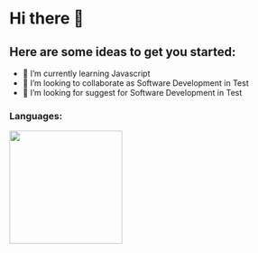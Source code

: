 # Hi there 👋

## Here are some ideas to get you started:
- 🌱 I’m currently learning Javascript
- 👯 I’m looking to collaborate as Software Development in Test
- 🤔 I’m looking for suggest for Software Development in Test
   
### Languages:

<img src="https://github-readme-stats.vercel.app/api/top-langs/?username=rfahri&theme=highcontrast&show_icons=true&layout=compact" height=200 />
